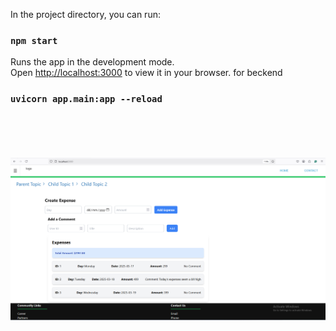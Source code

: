 In the project directory, you can run:

### `npm start`

Runs the app in the development mode.\
Open [http://localhost:3000](http://localhost:3000) to view it in your browser.
for beckend
### `uvicorn app.main:app --reload`
<br/><br/><br/><br/>
![Daily Expense App](https://github.com/salim943/salim943-Daily-Expense-Tracker-React-FastAPI-MySQL/blob/master/DailyExpenseFirstAPI.png)
